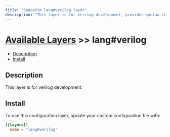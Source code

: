 ```yaml
---
title: "SpaceVim lang#verilog layer"
description: "This layer is for verilog development, provides syntax checking, code runner and repl support for verilog files."
---
```


# [Available Layers](../../) >> lang#verilog

<!-- vim-markdown-toc GFM -->

- [Description](#description)
- [Install](#install)

<!-- vim-markdown-toc -->

## Description

This layer is for verilog development.

## Install

To use this configuration layer, update your custom configuration file with:

```toml
[[layers]]
  name = "lang#verilog"
```

